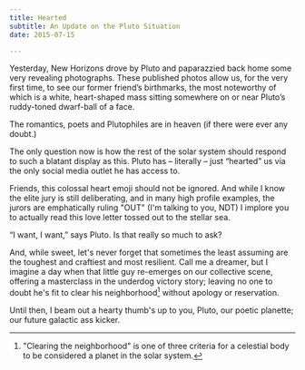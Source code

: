 ```yaml
---
title: Hearted
subtitle: An Update on the Pluto Situation
date: 2015-07-15

---
```


Yesterday, New Horizons drove by Pluto and paparazzied back home some very revealing photographs. These published photos allow us, for the very first time, to see our former friend’s birthmarks, the most noteworthy of which is a white, heart-shaped mass sitting somewhere on or near Pluto’s ruddy-toned dwarf-ball of a face. 

The romantics, poets and Plutophiles are in heaven (if there were ever any doubt.)

The only question now is how the rest of the solar system should respond to such a blatant display as this. Pluto has – literally – just “hearted” us via the only social media outlet he has access to.  

Friends, this colossal heart emoji should not be ignored. And while I know the elite jury is still deliberating, and in many high profile examples, the jurors are emphatically ruling "OUT" (I'm talking to you, NDT)  I implore you to actually read this love letter tossed out to the stellar sea.  

“I want, I want,” says Pluto.  Is that really so much to ask? 

And, while sweet, let's never forget that sometimes the least assuming are the toughest and craftiest and most resilient.  Call me a dreamer, but I imagine a day when that little guy re-emerges on our collective scene, offering a masterclass in the underdog victory story; leaving no one to doubt he's fit to clear his neighborhood[^note] without apology or reservation.

Until then, I beam out a hearty thumb's up to you, Pluto, our poetic planette; our future galactic ass kicker. 

 

[^Note]: "Clearing the neighborhood" is one of three criteria for a celestial body to be considered a planet in the solar system.